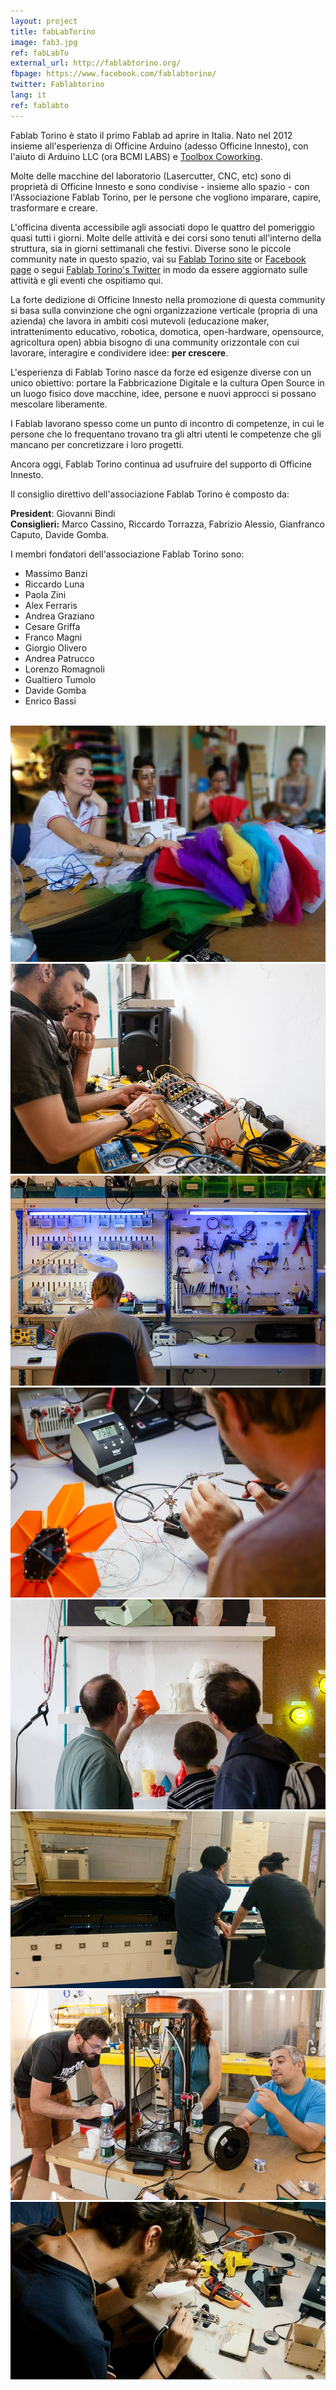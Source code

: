 ```yaml
---
layout: project
title: fabLabTorino
image: fab3.jpg
ref: fabLabTo
external_url: http://fablabtorino.org/
fbpage: https://www.facebook.com/fablabtorino/
twitter: Fablabtorino
lang: it
ref: fablabto
---
```


Fablab Torino è stato il primo Fablab ad aprire in Italia. Nato nel 2012 insieme all'esperienza di Officine Arduino (adesso Officine Innesto), con l'aiuto di Arduino LLC (ora BCMI LABS) e [Toolbox Coworking](http://www.toolboxoffice.it/en/).

Molte delle macchine del laboratorio (Lasercutter, CNC, etc) sono di proprietà di Officine Innesto e sono condivise - insieme allo spazio - con l'Associazione Fablab Torino, per le persone che vogliono imparare, capire, trasformare e creare.

L'officina diventa accessibile agli associati dopo le quattro del pomeriggio quasi tutti i giorni. Molte delle attività e dei corsi sono tenuti all'interno della struttura, sia in giorni settimanali che festivi. Diverse sono le piccole community nate in questo spazio, vai su [Fablab Torino site](fablabtorino.com) or [Facebook page](https://www.facebook.com/fablabtorino/) o segui [Fablab Torino's Twitter](https://twitter.com/Fablabtorino) in modo da essere aggiornato sulle attività e gli eventi che ospitiamo qui.

La forte dedizione di Officine Innesto nella promozione di questa community si basa sulla convinzione che ogni organizzazione verticale (propria di una azienda) che lavora in ambiti così mutevoli (educazione maker, intrattenimento educativo, robotica, domotica, open-hardware, opensource, agricoltura open) abbia bisogno di una community orizzontale con cui lavorare, interagire e condividere idee: **per crescere**.

L'esperienza di Fablab Torino nasce da forze ed esigenze diverse con un unico obiettivo: portare la Fabbricazione Digitale e la cultura Open Source in un luogo fisico dove macchine, idee, persone e nuovi approcci si possano mescolare liberamente.

I Fablab lavorano spesso come un punto di incontro di competenze, in cui le persone che lo frequentano trovano tra gli altri utenti le competenze che gli mancano per concretizzare i loro progetti.

Ancora oggi, Fablab Torino continua ad usufruire del supporto di Officine Innesto.

Il consiglio direttivo dell'associazione Fablab Torino è composto da:

**President**: Giovanni Bindi  
**Consiglieri:** Marco Cassino, Riccardo Torrazza, Fabrizio Alessio, Gianfranco Caputo, Davide Gomba.

I membri fondatori dell'associazione Fablab Torino sono:

* Massimo Banzi
* Riccardo Luna
* Paola Zini
* Alex Ferraris
* Andrea Graziano
* Cesare Griffa
* Franco Magni
* Giorgio Olivero
* Andrea Patrucco
* Lorenzo Romagnoli
* Gualtiero Tumolo
* Davide Gomba
* Enrico Bassi  




<br>
<div class="photo-carousel">
    <img src="/images/projects/fab1.jpg">
    <img src="/images/projects/fab2.jpg">
    <img src="/images/projects/fab3.jpg">
    <img src="/images/projects/fab4.jpg">
    <img src="/images/projects/fab5.jpg">
    <img src="/images/projects/fab6.jpg">
    <img src="/images/projects/fab7.jpg">
    <img src="/images/projects/fab8.jpg">
</div>
